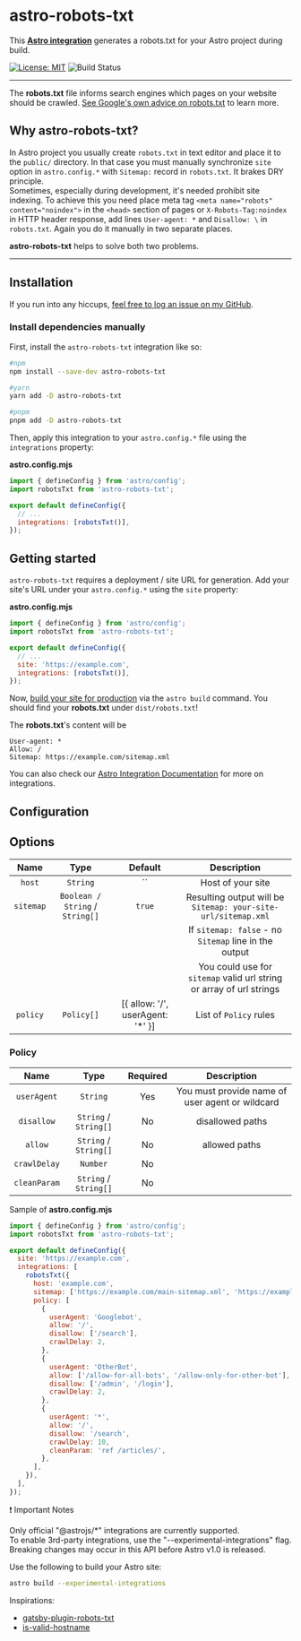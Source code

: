 # astro-robots-txt

This **[Astro integration][astro-integration]** generates a robots.txt for your Astro project during build.

[![License: MIT](https://img.shields.io/badge/License-MIT-green.svg)](https://opensource.org/licenses/MIT) ![Build Status](https://img.shields.io/github/workflow/status/alextim/astro-robots-txt/publish)

------
The **robots.txt** file informs search engines which pages on your website should be crawled. [See Google's own advice on robots.txt](https://developers.google.com/search/docs/advanced/robots/intro) to learn more.

## Why astro-robots-txt?

In Astro project you usually create `robots.txt` in text editor and place it to the `public/` directory.
In that case you must manually synchronize `site` option in `astro.config.*` with `Sitemap:` record in `robots.txt`. It brakes DRY principle.  
Sometimes, especially during development, it's needed prohibit site indexing. To achieve this you need place meta tag `<meta name="robots" content="noindex">` in the `<head>` section of pages or `X-Robots-Tag:noindex` in HTTP header response, add lines `User-agent: *` and `Disallow: \` in `robots.txt`. Again you do it manually in two separate places.

**astro-robots-txt** helps to solve both two problems.

------

## Installation

If you run into any hiccups, [feel free to log an issue on my GitHub](https://github.com/alextim/astro-robots-txt/issues).

### Install dependencies manually

First, install the `astro-robots-txt` integration like so:

```sh
#npm
npm install --save-dev astro-robots-txt

#yarn
yarn add -D astro-robots-txt

#pnpm
pnpm add -D astro-robots-txt
```

Then, apply this integration to your `astro.config.*` file using the `integrations` property:

**astro.config.mjs**

```js
import { defineConfig } from 'astro/config';
import robotsTxt from 'astro-robots-txt';

export default defineConfig({
  // ...
  integrations: [robotsTxt()],
});
```

## Getting started

`astro-robots-txt` requires a deployment / site URL for generation. Add your site's URL under your `astro.config.*` using the `site` property:

**astro.config.mjs**

```js
import { defineConfig } from 'astro/config';
import robotsTxt from 'astro-robots-txt';

export default defineConfig({
  // ...
  site: 'https://example.com',
  integrations: [robotsTxt()],
});
```

Now, [build your site for production](https://docs.astro.build/en/reference/cli-reference/#astro-build) via the `astro build` command. You should find your **robots.txt** under `dist/robots.txt`!

The **robots.txt**'s content will be

```text
User-agent: *
Allow: /
Sitemap: https://example.com/sitemap.xml
```

You can also check our [Astro Integration Documentation][astro-integration] for more on integrations.

## Configuration

## Options

|   Name    |              Type               |             Default              |                             Description                              |
| :-------: | :-----------------------------: | :------------------------------: | :------------------------------------------------------------------: |
|  `host`   |            `String`             |                ``                |                          Host of your site                           |
| `sitemap` | `Boolean / String` / `String[]` |              `true`              |    Resulting output will be `Sitemap: your-site-url/sitemap.xml`     |
|           |                                 |                                  |        If `sitemap: false` - no `Sitemap` line in the output         |
|           |                                 |                                  | You could use for `sitemap` valid url string or array of url strings |
| `policy`  |           `Policy[]`            | [{ allow: '/', userAgent: '*' }] |                        List of `Policy` rules                        |

### Policy

|     Name     |         Type          | Required |                   Description                   |
| :----------: | :-------------------: | :------: | :---------------------------------------------: |
| `userAgent`  |       `String`        |   Yes    | You must provide name of user agent or wildcard |
|  `disallow`  | `String` / `String[]` |    No    |                disallowed paths                 |
|   `allow`    | `String` / `String[]` |    No    |                  allowed paths                  |
| `crawlDelay` |       `Number`        |    No    |                                                 |
| `cleanParam` | `String` / `String[]` |    No    |                                                 |

Sample of **astro.config.mjs**

```js
import { defineConfig } from 'astro/config';
import robotsTxt from 'astro-robots-txt';

export default defineConfig({
  site: 'https://example.com',
  integrations: [
    robotsTxt({
      host: 'example.com',
      sitemap: ['https://example.com/main-sitemap.xml', 'https://example.com/images-sitemap.xml'],
      policy: [
        {
          userAgent: 'Googlebot',
          allow: '/',
          disallow: ['/search'],
          crawlDelay: 2,
        },
        {
          userAgent: 'OtherBot',
          allow: ['/allow-for-all-bots', '/allow-only-for-other-bot'],
          disallow: ['/admin', '/login'],
          crawlDelay: 2,
        },
        {
          userAgent: '*',
          allow: '/',
          disallow: '/search',
          crawlDelay: 10,
          cleanParam: 'ref /articles/',
        },
      ],
    }),
  ],
});
```

:exclamation: Important Notes

Only official "@astrojs/\*" integrations are currently supported.  
To enable 3rd-party integrations, use the "--experimental-integrations" flag.  
Breaking changes may occur in this API before Astro v1.0 is released.

Use the following to build your Astro site:

```sh
astro build --experimental-integrations
```

[astro-integration]: https://docs.astro.build/en/guides/integrations-guide/

Inspirations:

- [gatsby-plugin-robots-txt](https://github.com/mdreizin/gatsby-plugin-robots-txt)
- [is-valid-hostname](https://github.com/miguelmota/is-valid-hostname)
